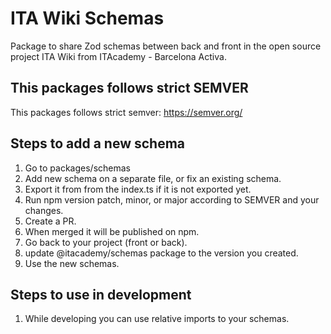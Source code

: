 # ITA Wiki Schemas

Package to share Zod schemas between back and front in the open source project ITA Wiki from ITAcademy - Barcelona Activa.

## This packages follows strict SEMVER

This packages follows strict semver: https://semver.org/

## Steps to add a new schema

1. Go to packages/schemas
2. Add new schema on a separate file, or fix an existing schema.
3. Export it from from the index.ts if it is not exported yet.
4. Run npm version patch, minor, or major according to SEMVER and your changes.
5. Create a PR.
6. When merged it will be published on npm.
7. Go back to your project (front or back).
8. update @itacademy/schemas package to the version you created.
9. Use the new schemas.

## Steps to use in development

1. While developing you can use relative imports to your schemas.
